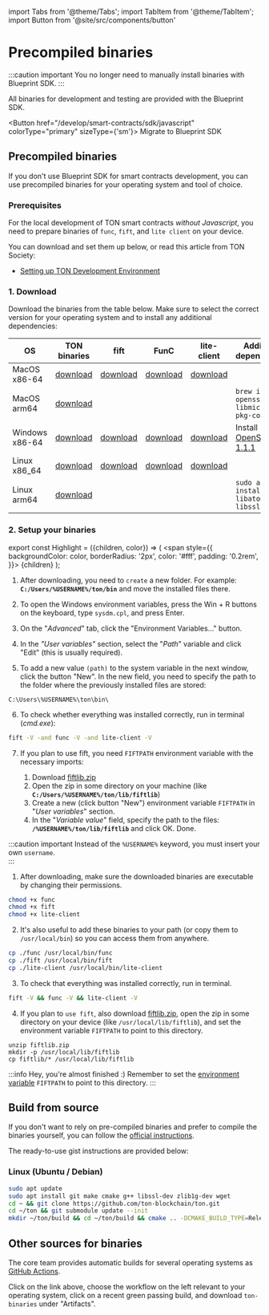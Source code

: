 import Tabs from '@theme/Tabs';
import TabItem from '@theme/TabItem';
import Button from '@site/src/components/button'


# Precompiled binaries

:::caution important
You no longer need to manually install binaries with Blueprint SDK.
:::

All binaries for development and testing are provided with the Blueprint SDK.

<Button href="/develop/smart-contracts/sdk/javascript"
colorType="primary" sizeType={'sm'}>
Migrate to Blueprint SDK
</Button>

## Precompiled binaries

If you don't use Blueprint SDK for smart contracts development, you can use precompiled binaries for your operating system and tool of choice.

### Prerequisites

For the local development of TON smart contracts _without Javascript_, you need to prepare binaries of `func`, `fift`, and `lite client` on your device.

You can download and set them up below, or read this article from TON Society:
* [Setting up TON Development Environment](https://blog.ton.org/setting-up-a-ton-development-environment)

### 1. Download
 
Download the binaries from the table below.  Make sure to select the correct version for your operating system and to install any additional dependencies:

| OS             | TON binaries                                                                             | fift                                                                                        | FunC                                                                                        | lite-client | Additional dependencies                                                              |
|----------------|-------------------------------------------------------------------------------------------------|---------------------------------------------------------------------------------------------|---------------------------------------------------------------------------------------------|-------------|--------------------------------------------------------------------------------------|
| MacOS x86-64   | [download](https://github.com/ton-blockchain/ton/releases/latest/download/ton-mac-x86-64.zip)   | [download](https://github.com/ton-blockchain/ton/releases/latest/download/fift-mac-x86-64)  | [download](https://github.com/ton-blockchain/ton/releases/latest/download/func-mac-x86-64)  | [download](https://github.com/ton-blockchain/ton/releases/latest/download/lite-client-mac-x86-64)     |                                                                |
| MacOS arm64    | [download](https://github.com/ton-blockchain/ton/releases/latest/download/ton-mac-arm64.zip)    |                                                                                             ||| `brew install openssl ninja libmicrohttpd pkg-config`                                         |
| Windows x86-64 | [download](https://github.com/ton-blockchain/ton/releases/latest/download/ton-win-x86-64.zip) | [download](https://github.com/ton-blockchain/ton/releases/latest/download/fift.exe)         | [download](https://github.com/ton-blockchain/ton/releases/latest/download/func.exe)         | [download](https://github.com/ton-blockchain/ton/releases/latest/download/lite-client.exe)            | Install [OpenSSL 1.1.1](/ton-binaries/windows/Win64OpenSSL_Light-1_1_1q.msi) |
| Linux  x86_64  | [download](https://github.com/ton-blockchain/ton/releases/latest/download/ton-linux-x86_64.zip) | [download](https://github.com/ton-blockchain/ton/releases/latest/download/fift-linux-x86_64) | [download](https://github.com/ton-blockchain/ton/releases/latest/download/func-linux-x86_64) | [download](https://github.com/ton-blockchain/ton/releases/latest/download/lite-client-linux-x86_64) |                                             |
| Linux  arm64   | [download](https://github.com/ton-blockchain/ton/releases/latest/download/ton-linux-arm64.zip)  | |                                                                                             |  | `sudo apt install libatomic1 libssl-dev`                                             |

### 2. Setup your binaries

export const Highlight = ({children, color}) => (
<span
style={{
backgroundColor: color,
borderRadius: '2px',
color: '#fff',
padding: '0.2rem',
}}>
{children}
</span>
);

<Tabs groupId="operating-systems">
  <TabItem value="win" label="Windows">

  1. After downloading, you need to `create` a new folder. For example: **`C:/Users/%USERNAME%/ton/bin`** and move the installed files there.

  2. To open the Windows environment variables, press the <Highlight color="#1877F2">Win + R</Highlight> buttons on the keyboard, type `sysdm.cpl`, and press Enter.

  3. On the "_Advanced_" tab, click the <Highlight color="#1877F2">"Environment Variables..."</Highlight> button.

  4. In the _"User variables"_ section, select the "_Path_" variable and click <Highlight color="#1877F2">"Edit"</Highlight> (this is usually required).
  
  5. To add a new value `(path)` to the system variable in the next window, click the  button <Highlight color="#1877F2">"New"</Highlight>.
  In the new field, you need to specify the path to the folder where the previously installed files are stored:

  ```
  C:\Users\%USERNAME%\ton\bin\
  ```

  6. To check whether everything was installed correctly, run in terminal (_cmd.exe_):

  ```bash
  fift -V -and func -V -and lite-client -V
  ```

  7. If you plan to use fift, you need `FIFTPATH` environment variable with the necessary imports:

     1. Download [fiftlib.zip](/ton-binaries/windows/fiftlib.zip)
     2. Open the zip in some directory on your machine (like **`C:/Users/%USERNAME%/ton/lib/fiftlib`**)
     3. Create a new (click button <Highlight color="#1877F2">"New"</Highlight>) environment variable `FIFTPATH` in "_User variables_" section. 
     4. In the "_Variable value_" field, specify the path to the files: **`/%USERNAME%/ton/lib/fiftlib`** and click <Highlight color="#1877F2">OK</Highlight>. Done.


:::caution important
Instead of the `%USERNAME%` keyword, you must insert your own `username`.  
:::  

</TabItem>
<TabItem value="mac" label="Linux / MacOS">

  1. After downloading, make sure the downloaded binaries are executable by changing their permissions.
   ```bash
   chmod +x func
   chmod +x fift
   chmod +x lite-client
   ```

  2. It's also useful to add these binaries to your path (or copy them to `/usr/local/bin`) so you can access them from anywhere.
   ```bash
   cp ./func /usr/local/bin/func
   cp ./fift /usr/local/bin/fift
   cp ./lite-client /usr/local/bin/lite-client
   ```

  3. To check that everything was installed correctly, run in terminal.
   ```bash
   fift -V && func -V && lite-client -V
   ```

  4. If you plan to `use fift`, also download [fiftlib.zip](/ton-binaries/windows/fiftlib.zip), open the zip in some directory on your device (like `/usr/local/lib/fiftlib`), and set the environment variable `FIFTPATH` to point to this directory.
   
   ```
   unzip fiftlib.zip
   mkdir -p /usr/local/lib/fiftlib
   cp fiftlib/* /usr/local/lib/fiftlib
   ```

:::info Hey, you're almost finished :)
Remember to set the [environment variable](https://stackoverflow.com/questions/14637979/how-to-permanently-set-path-on-linux-unix) `FIFTPATH` to point to this directory.
:::

  </TabItem>
</Tabs>




## Build from source

If you don't want to rely on pre-compiled binaries and prefer to compile the binaries yourself, you can follow the [official instructions](/develop/howto/compile).

The ready-to-use gist instructions are provided below:

### Linux (Ubuntu / Debian)

```bash
sudo apt update
sudo apt install git make cmake g++ libssl-dev zlib1g-dev wget
cd ~ && git clone https://github.com/ton-blockchain/ton.git
cd ~/ton && git submodule update --init
mkdir ~/ton/build && cd ~/ton/build && cmake .. -DCMAKE_BUILD_TYPE=Release && make -j 4
```
## Other sources for binaries

The core team provides automatic builds for several operating systems as [GitHub Actions](https://github.com/ton-blockchain/ton/releases/latest).

Click on the link above, choose the workflow on the left relevant to your operating system, click on a recent green passing build, and download `ton-binaries` under "Artifacts".
